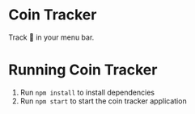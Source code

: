 # Coin Tracker

Track :money_with_wings: in your menu bar.

# Running Coin Tracker

1. Run `npm install` to install dependencies
1. Run `npm start` to start the coin tracker application
